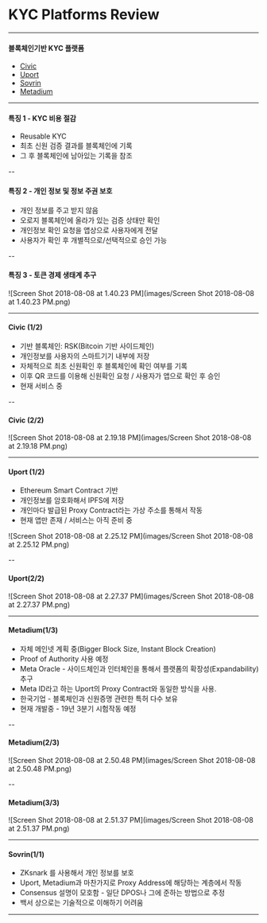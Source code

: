 # KYC Platforms Review #

---

#### 블록체인기반 KYC 플랫폼 ###

- [Civic](https://www.civic.com)
- [Uport](https://www.uport.me)
- [Sovrin](https://sovrin.org)
- [Metadium](https://www.metadium.com)

---

#### 특징 1 - KYC 비용 절감

 - Reusable KYC
 - 최초 신원 검증 결과를 블록체인에 기록
 - 그 후 블록체인에 남아있는 기록을 참조

--

#### 특징 2 - 개인 정보 및 정보 주권 보호
- 개인 정보를 주고 받지 않음 
- 오로지 블록체인에 올라가 있는 검증 상태만 확인
- 개인정보 확인 요청을 앱상으로 사용자에게 전달
- 사용자가 확인 후 개별적으로/선택적으로 승인 가능

--

#### 특징 3 - 토큰 경제 생태계 추구 

![Screen Shot 2018-08-08 at 1.40.23 PM](images/Screen Shot 2018-08-08 at 1.40.23 PM.png)

---

#### Civic (1/2) ###

- 기반 블록체인: RSK(Bitcoin 기반 사이드체인)
- 개인정보를 사용자의 스마트기기 내부에 저장
- 자체적으로 최초 신원확인 후 블록체인에 확인 여부를 기록
- 이후 QR 코드를 이용해 신원확인 요청 / 사용자가 앱으로 확인 후 승인
- 현재 서비스 중

--

#### Civic (2/2) ###

![Screen Shot 2018-08-08 at 2.19.18 PM](images/Screen Shot 2018-08-08 at 2.19.18 PM.png)

---

#### Uport (1/2)

- Ethereum Smart Contract 기반
- 개인정보를 암호화해서 IPFS에 저장
- 개인마다 발급된 Proxy Contract라는 가상 주소를 통해서 작동
- 현재 앱만 존재 / 서비스는 아직 준비 중

![Screen Shot 2018-08-08 at 2.25.12 PM](images/Screen Shot 2018-08-08 at 2.25.12 PM.png)

--

#### Uport(2/2)

![Screen Shot 2018-08-08 at 2.27.37 PM](images/Screen Shot 2018-08-08 at 2.27.37 PM.png)

---

#### Metadium(1/3)

- 자체 메인넷 계획 중(Bigger Block Size, Instant Block Creation)
- Proof of Authority 사용 예정 
- Meta Oracle - 사이드체인과 인터체인을 통해서 플랫폼의 확장성(Expandability) 추구
- Meta ID라고 하는  Uport의 Proxy Contract와 동일한 방식을 사용. 
- 한국기업 - 블록체인과 신원증명 관련한 특허 다수 보유 
- 현재 개발중 - 19년 3분기 시험작동 예정

--

#### Metadium(2/3)

![Screen Shot 2018-08-08 at 2.50.48 PM](images/Screen Shot 2018-08-08 at 2.50.48 PM.png)

--

#### Metadium(3/3) 

![Screen Shot 2018-08-08 at 2.51.37 PM](images/Screen Shot 2018-08-08 at 2.51.37 PM.png)

---

#### Sovrin(1/1)

- ZKsnark 를 사용해서 개인 정보를 보호
- Uport, Metadium과 마찬가지로 Proxy Address에 해당하는 계층에서 작동
- Consensus 설명이 모호함 - 일단 DPOS나 그에 준하는 방법으로 추정 
- 백서 상으로는 기술적으로 이해하기 어려움

---



